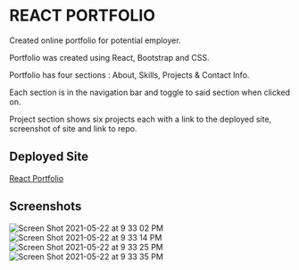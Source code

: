 # REACT PORTFOLIO

Created online portfolio for potential employer.

Portfolio was created using React, Bootstrap and CSS.

Portfolio has four sections : About, Skills, Projects & Contact Info.

Each section is in the navigation bar and toggle to said section when clicked on.

Project section shows six projects each with a link to the deployed site, screenshot of site and link to repo.


## Deployed Site
[React Portfolio](https://dora-o.github.io/React-Portfolio/)


## Screenshots
![Screen Shot 2021-05-22 at 9 33 02 PM](https://user-images.githubusercontent.com/70343136/119246235-81d09480-bb45-11eb-8a50-1dc530c3c064.png)
![Screen Shot 2021-05-22 at 9 33 14 PM](https://user-images.githubusercontent.com/70343136/119246234-8137fe00-bb45-11eb-82e0-9945b2353ef4.png)
![Screen Shot 2021-05-22 at 9 33 25 PM](https://user-images.githubusercontent.com/70343136/119246233-809f6780-bb45-11eb-8bfb-f2acfc53ca28.png)
![Screen Shot 2021-05-22 at 9 33 35 PM](https://user-images.githubusercontent.com/70343136/119246232-7ed5a400-bb45-11eb-8ed5-47e886bb4712.png)